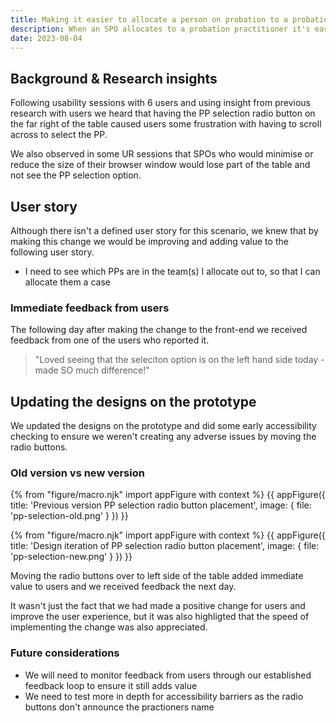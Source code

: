 ```yaml
---
title: Making it easier to allocate a person on probation to a probation practitioner
description: When an SPO allocates to a probation practitioner it's easy to miss the interaction to select that practitioner - based on user insights we are making it easier and responding to users by iterating on our design!
date: 2023-08-04
---
```


## Background & Research insights

Following usability sessions with 6 users and using insight from previous research with users we heard that having the PP selection radio button on the far right of the table caused users some frustration with having to scroll across to select the PP. 

We also observed in some UR sessions that SPOs who would minimise or reduce the size of their browser window would lose part of the table and not see the PP selection option. 


## User story
Although there isn't a defined user story for this scenario, we knew that by making this change we would be improving and adding value to the following user story. 

- I need to see which PPs are in the team(s) I allocate out to, so that I can allocate them a case


### Immediate feedback from users
The following day after making the change to the front-end we received feedback from one of the users who reported it. 

> "Loved seeing that the seleciton option is on the left hand side today - made SO much difference!"


## Updating the designs on the prototype
We updated the designs on the prototype and did some early accessibility checking to ensure we weren't creating any adverse issues by moving the radio buttons. 

### Old version vs new version

{% from "figure/macro.njk" import appFigure with context %}
{{ appFigure({
  title: 'Previous version PP selection radio button placement',
  image: {
    file: 'pp-selection-old.png'
  }
}) }}

{% from "figure/macro.njk" import appFigure with context %}
{{ appFigure({
  title: 'Design iteration of PP selection radio button placement',
  image: {
    file: 'pp-selection-new.png'
  }
}) }}

Moving the radio buttons over to left side of the table added immediate value to users and we received feedback the next day.

It wasn't just the fact that we had made a positive change for users and improve the user experience, but it was also highligted that the speed of implementing the change was also appreciated. 

### Future considerations
- We will need to monitor feedback from users through our established feedback loop to ensure it still adds value
- We need to test more in depth for accessibility barriers as the radio buttons don't announce the practioners name 
